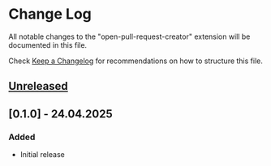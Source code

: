 # Change Log

All notable changes to the "open-pull-request-creator" extension will be documented in this file.

Check [Keep a Changelog](http://keepachangelog.com/) for recommendations on how to structure this file.

## [Unreleased]

## [0.1.0] - 24.04.2025

### Added

- Initial release

[unreleased]: https://github.com/alex289/open-pull-request-creator/compare/v0.1.0...HEAD
[0.0.0]: https://github.com/alex289/open-pull-request-creator/releases/tag/v0.1.0
